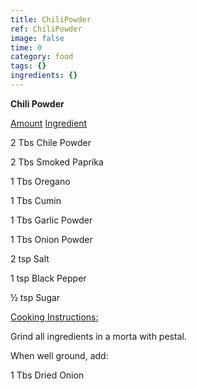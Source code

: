 ```yaml
---
title: ChiliPowder
ref: ChiliPowder
image: false
time: 0
category: food
tags: {}
ingredients: {}
---
```

**Chili Powder**



[Amount]() [Ingredient]()


2 Tbs Chile Powder

2 Tbs Smoked Paprika

1 Tbs Oregano

1 Tbs Cumin

1 Tbs Garlic Powder

1 Tbs Onion Powder

2 tsp Salt

1 tsp Black Pepper

½ tsp Sugar



[Cooking Instructions:]()


Grind all ingredients in a morta with pestal.


When well ground, add:

1 Tbs Dried Onion


